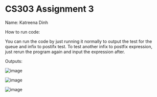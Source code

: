 # CS303 Assignment 3
Name: Katreena Dinh

How to run code:

You can run the code by just running it normally to output the test for the queue and infix to postifx test. To test another infix to postfix expression, just rerun the program again and input the expression after.

Outputs:

![image](https://github.com/katreenadinh/CS303-Assignment-3/assets/113368368/5bb59901-b2ed-4e0e-a596-3a7975ff1ae9)

![image](https://github.com/katreenadinh/CS303-Assignment-3/assets/113368368/70d181f6-6576-47ad-a7e1-34b03c5ca045)

![image](https://github.com/katreenadinh/CS303-Assignment-3/assets/113368368/342d2a08-43b1-4c05-9138-da7ffe591971)





